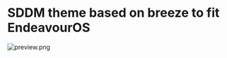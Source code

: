 # SDDM theme based on breeze to fit EndeavourOS

![preview.png](https://raw.githubusercontent.com/killajoe/eos-breeze-sddm/refs/heads/main/src/preview.png)
